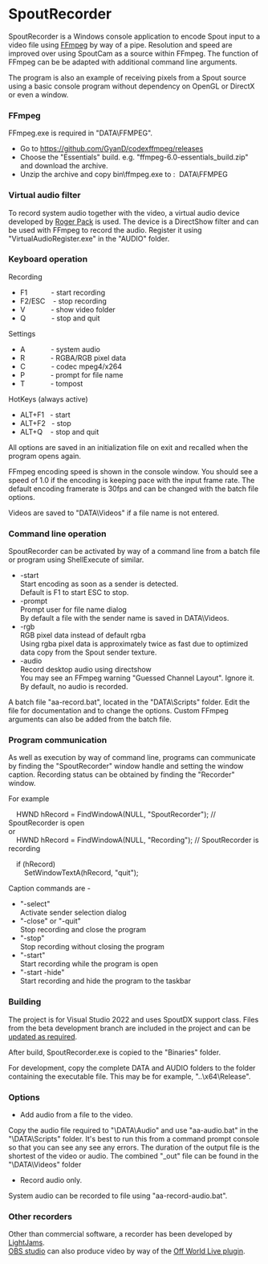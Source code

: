 # SpoutRecorder

SpoutRecorder is a Windows console application to encode Spout input to a video file using [FFmpeg](https://www.ffmpeg.org/) by way of a pipe. Resolution and speed are improved over using SpoutCam as a source within FFmpeg. The function of FFmpeg can be be adapted with additional command line arguments.

The program is also an example of receiving pixels from a Spout source using a basic console program without dependency on OpenGL or DirectX or even a window.

### FFmpeg

FFmpeg.exe is required in "DATA\FFMPEG".

* Go to https://github.com/GyanD/codexffmpeg/releases
* Choose the "Essentials" build. e.g. "ffmpeg-6.0-essentials_build.zip" and download the archive.
* Unzip the archive and copy bin\ffmpeg.exe to : &nbsp;DATA\FFMPEG

### Virtual audio filter

To record system audio together with the video, a virtual audio device developed by [Roger Pack](https://github.com/rdp/virtual-audio-capture-grabber-device) is used. The device is a DirectShow filter and can be used with FFmpeg to record the audio. Register it using "VirtualAudioRegister.exe" in the "AUDIO" folder.

### Keyboard operation

Recording
* F1 &nbsp;&nbsp;&nbsp;&nbsp;&nbsp;&nbsp;&nbsp;&nbsp;&nbsp;&nbsp; - start recording
* F2/ESC &nbsp;&nbsp; - stop recording
* V &nbsp;&nbsp;&nbsp;&nbsp;&nbsp;&nbsp;&nbsp;&nbsp;&nbsp;&nbsp;&nbsp; - show video folder
* Q &nbsp;&nbsp;&nbsp;&nbsp;&nbsp;&nbsp;&nbsp;&nbsp;&nbsp;&nbsp;&nbsp; - stop and quit

Settings
* A &nbsp;&nbsp;&nbsp;&nbsp;&nbsp;&nbsp;&nbsp;&nbsp;&nbsp;&nbsp;&nbsp; - system audio
* R &nbsp;&nbsp;&nbsp;&nbsp;&nbsp;&nbsp;&nbsp;&nbsp;&nbsp;&nbsp;&nbsp; - RGBA/RGB pixel data
* C &nbsp;&nbsp;&nbsp;&nbsp;&nbsp;&nbsp;&nbsp;&nbsp;&nbsp;&nbsp;&nbsp; - codec mpeg4/x264
* P &nbsp;&nbsp;&nbsp;&nbsp;&nbsp;&nbsp;&nbsp;&nbsp;&nbsp;&nbsp;&nbsp; - prompt for file name
* T &nbsp;&nbsp;&nbsp;&nbsp;&nbsp;&nbsp;&nbsp;&nbsp;&nbsp;&nbsp;&nbsp; - tompost

HotKeys (always active)
* ALT+F1 &nbsp; - start
* ALT+F2 &nbsp; - stop
* ALT+Q &nbsp;&nbsp; - stop and quit

All options are saved in an initialization file on exit and recalled when the program opens again.

FFmpeg encoding speed is shown in the console window. You should see a speed of 1.0 if the encoding is keeping pace with the input frame rate. The default encoding framerate is 30fps and can be changed with the batch file options.

Videos are saved to "DATA\Videos" if a file name is not entered. 

### Command line operation

SpoutRecorder can be activated by way of a command line from a batch file or program using ShellExecute of similar.

* -start\
Start encoding as soon as a sender is detected.\
Default is F1 to start ESC to stop.
* -prompt\
Prompt user for file name dialog\
By default a file with the sender name is saved in DATA\Videos.
* -rgb\
RGB pixel data instead of default rgba\
Using rgba pixel data is approximately twice as fast due to optimized data copy from the Spout sender texture.
* -audio\
Record desktop audio using directshow\
You may see an FFmpeg warning "Guessed Channel Layout". Ignore it.\
By default, no audio is recorded.

A batch file "aa-record.bat", located in the "DATA\Scripts" folder. Edit the file for documentation and to change the options. Custom FFmpeg arguments can also be added from the batch file.

### Program communication

As well as execution by way of command line, programs can communicate by finding the "SpoutRecorder" window handle and setting the window caption. Recording status can be obtained by finding the "Recorder" window.

For example

&nbsp;&nbsp;&nbsp;&nbsp;HWND hRecord = FindWindowA(NULL, "SpoutRecorder"); // SpoutRecorder is open\
or\
&nbsp;&nbsp;&nbsp;&nbsp;HWND hRecord = FindWindowA(NULL, "Recording"); // SpoutRecorder is recording

&nbsp;&nbsp;&nbsp;&nbsp;if (hRecord)\
&nbsp;&nbsp;&nbsp;&nbsp;&nbsp;&nbsp;&nbsp;&nbsp;SetWindowTextA(hRecord, "quit");

Caption commands are -

* "-select"\
Activate sender selection dialog
* "-close" or "-quit"\
Stop recording and close the program
* "-stop"\
Stop recording without closing the program
* "-start"\
Start recording while the program is open
* "-start -hide"\
Start recording and hide the program to the taskbar

### Building

The project is for Visual Studio 2022 and uses SpoutDX support class. Files from the beta development branch are included in the project and can be [updated as required](https://github.com/leadedge/Spout2).

After build, SpoutRecorder.exe is copied to the "Binaries" folder.

For development, copy the complete DATA and AUDIO folders to the folder containing the executable file.
This may be for example, "..\x64\Release".

### Options

* Add audio from a file to the video.

Copy the audio file required to "\DATA\Audio" and use "aa-audio.bat" in the "\DATA\Scripts" folder. It's best to run this from a command prompt console so that you can see any see any errors. The duration of the output file is the shortest of the video or audio. The combined "_out" file can be found in the "\DATA\Videos" folder

* Record audio only.

System audio can be recorded to file using "aa-record-audio.bat".

### Other recorders

Other than commercial software, a recorder has been developed by [LightJams](https://www.lightjams.com/spout-recorder.html).\
[OBS studio](https://obsproject.com/) can also produce video by way of the [Off World Live plugin](https://github.com/Off-World-Live/obs-spout2-plugin). 
